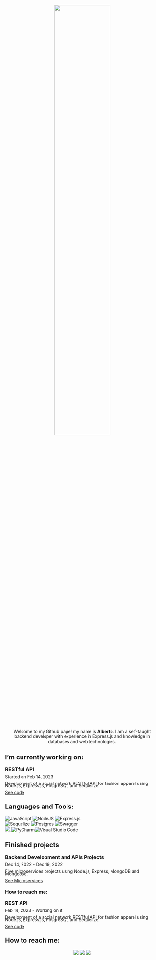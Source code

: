 ## <p align="center"><img src="https://media.tenor.com/mGgWY8RkgYMAAAAC/hello-world.gif" width=60%/></p>
<p align="center" >
    Welcome to my Github page! my name is <strong>Alberto</strong>. I am a self-taught backend developer with experience in Express.js and knowledge in databases and web technologies.
  <br/>
</p>

## I’m currently working on: 
<div style="line-height:8px;">
<h3>RESTful API</h3>
<p>Started on Feb 14, 2023</p>
<p>Development of a social network RESTful API for fashion apparel using Node.js, Express.js, PosgreSQL and Sequelize.</p>
<p><a href="https://github.com/tony21019/fashionlike/tree/main/Backend">See code</a></o>
</div>

## Languages and Tools:
![JavaScript](https://img.shields.io/badge/javascript-%23323330.svg?style=for-the-badge&logo=javascript&logoColor=%23F7DF1E)
![NodeJS](https://img.shields.io/badge/node.js-6DA55F?style=for-the-badge&logo=node.js&logoColor=white)
![Express.js](https://img.shields.io/badge/express.js-%23404d59.svg?style=for-the-badge&logo=express&logoColor=%2361DAFB)
</br>![Sequelize](https://img.shields.io/badge/Sequelize-52B0E7?style=for-the-badge&logo=Sequelize&logoColor=white)
![Postgres](https://img.shields.io/badge/postgres-%23316192.svg?style=for-the-badge&logo=postgresql&logoColor=white)
![Swagger](https://img.shields.io/badge/-Swagger-%23Clojure?style=for-the-badge&logo=swagger&logoColor=white)
</br><a href="https://replit.com/@AlbertoGonzal29"> <img src="https://img.shields.io/badge/Replit-DD1200?style=for-the-badge&logo=Replit&logoColor=white" /> </a>![PyCharm](https://img.shields.io/badge/pycharm-143?style=for-the-badge&logo=pycharm&logoColor=black&color=black&labelColor=green)![Visual Studio Code](https://img.shields.io/badge/Visual%20Studio%20Code-0078d7.svg?style=for-the-badge&logo=visual-studio-code&logoColor=white)

## Finished projects
<div style="line-height:8px;">
<h3>Backend Development and APIs Projects</h3>
<p>Dec 14, 2022 - Dec 19, 2022</p>
<p>Five microservices projects using Node.js, Express, MongoDB and Mongoose.</p>
<p><a href="https://albertogonzalezm.github.io/">See Microservices</a></o>
</div>

### How to reach me: 
<div style="line-height:8px;">
<h3>REST API</h3>
<p>Feb 14, 2023 - Working on it</p>
<p>Development of a social network RESTful API for fashion apparel using Node.js, Express.js, PosgreSQL and Sequelize.</p>
<p><a href="https://github.com/tony21019/fashionlike/tree/main/Backend">See code</a></o>
</div>

## How to reach me: 
<div align='center'>
<a href="mailto:albertogonzalezmantilla@gmail.com"> <img src="https://img.shields.io/badge/Gmail-D14836?style=for-the-badge&logo=gmail&logoColor=white"/></a>
<a href="https://www.linkedin.com/in/albertoagonzalezm"> <img src="https://img.shields.io/badge/LinkedIn-0077B5?style=for-the-badge&logo=linkedin&logoColor=white" /></a>
<a href="wa.me/573177124702"> <img src="https://img.shields.io/badge/WhatsApp-25D366?style=for-the-badge&logo=whatsapp&logoColor=white" /></a>
</div>
</div>
